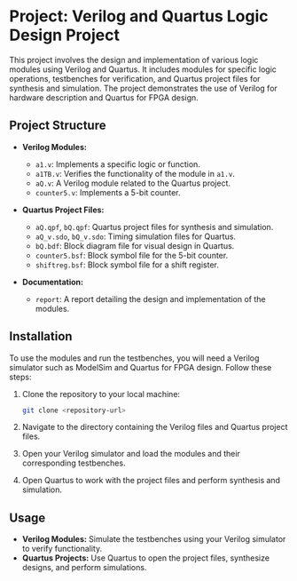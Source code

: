 
# Project: Verilog and Quartus Logic Design Project

This project involves the design and implementation of various logic modules using Verilog and Quartus. It includes modules for specific logic operations, testbenches for verification, and Quartus project files for synthesis and simulation. The project demonstrates the use of Verilog for hardware description and Quartus for FPGA design.

## Project Structure

- **Verilog Modules:**
  - `a1.v`: Implements a specific logic or function.
  - `a1TB.v`: Verifies the functionality of the module in `a1.v`.
  - `aQ.v`: A Verilog module related to the Quartus project.
  - `counter5.v`: Implements a 5-bit counter.

- **Quartus Project Files:**
  - `aQ.qpf`, `bQ.qpf`: Quartus project files for synthesis and simulation.
  - `aQ_v.sdo`, `bQ_v.sdo`: Timing simulation files for Quartus.
  - `bQ.bdf`: Block diagram file for visual design in Quartus.
  - `counter5.bsf`: Block symbol file for the 5-bit counter.
  - `shiftreg.bsf`: Block symbol file for a shift register.

- **Documentation:**
  - `report`: A report detailing the design and implementation of the modules.

## Installation

To use the modules and run the testbenches, you will need a Verilog simulator such as ModelSim and Quartus for FPGA design. Follow these steps:

1. Clone the repository to your local machine:
   ```bash
   git clone <repository-url>
   ```

2. Navigate to the directory containing the Verilog files and Quartus project files.

3. Open your Verilog simulator and load the modules and their corresponding testbenches.

4. Open Quartus to work with the project files and perform synthesis and simulation.

## Usage

- **Verilog Modules:** Simulate the testbenches using your Verilog simulator to verify functionality.
- **Quartus Projects:** Use Quartus to open the project files, synthesize designs, and perform simulations.
